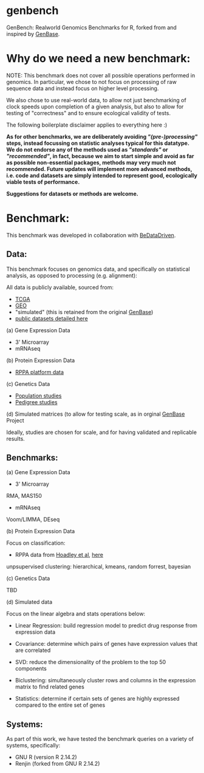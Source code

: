 genbench
=======

GenBench: Realworld Genomics Benchmarks for R, forked from and inspired by <a href= "https://github.com/hannesmuehleisen/genbase">GenBase</a>.


Why do we need a new benchmark:
===============================

NOTE: This benchmark does not cover all possible operations performed in genomics. In particular, we chose to not focus on processing of raw sequence data and instead focus on higher level processing.

We also chose to use real-world data, to allow not just benchmarking of clock speeds upon completion of a given analysis, but also to allow for testing of "correctness" and to ensure ecological validity of tests.

The following boilerplate disclaimer applies to everything here :)

__As for other benchmarks, we are deliberately avoiding *"(pre-)processing"* steps, instead focussing on statistic analyses typical for this datatype. We do not endorse any of the methods used as *"standards"* or *"recommended"*, in fact, because we aim to start simple and avoid as far as possible non-essential packages, methods may very much not recommended. Future updates will implement more advanced methods, i.e. code and datasets are simply intended to represent good, ecologically viable tests of performance.__ 

__Suggestions for datasets or methods are welcome.__


Benchmark:
==========

This benchmark was developed in collaboration with <a href= "https://www.bedatadriven.com">BeDataDriven</a>.

Data:
-----

This benchmark focuses on genomics data, and specifically on statistical analysis, as opposed to processing (e.g. alignment):

All data is publicly available, sourced from:
- <a href="https://tcga-data.nci.nih.gov/docs/publications/">TCGA</a>
- <a href="http://www.ncbi.nlm.nih.gov/gds">GEO</a>
- "simulated" (this is retained from the original <a href="https://github.com/mitdbg/genbase">GenBase</a>)
- [public datasets detailed here](https://github.com/caesar0301/awesome-public-datasets)

(a) Gene Expression Data
- 3' Microarray
- mRNAseq

(b) Protein Expression Data
 - [RPPA platform data](http://www.cell.com/cell/abstract/S0092-8674(14)00876-9)

(c) Genetics Data
- [Population studies]()
- [Pedigree studies]()


(d) Simulated matrices (to allow for testing scale, as in orginal <a href="https://github.com/mitdbg/genbase">GenBase</a> Project 

Ideally, studies are chosen for scale, and for having validated and replicable results.

Benchmarks:
--------

(a) Gene Expression Data
- 3' Microarray

RMA, MAS150

- mRNAseq

Voom/LIMMA, DEseq

(b) Protein Expression Data

Focus on classification:

- RPPA data from <a href="http://www.cell.com/cell/abstract/S0092-8674(14)00876-9">Hoadley et al</a>, <a href="https://tcga-data.nci.nih.gov/docs/publications/TCGApancan_2014/">here</a>

unpsupervised clustering: hierarchical, kmeans, random forrest, bayesian


(c) Genetics Data

TBD

(d) Simulated data

Focus on the linear algebra and stats operations below: 

- Linear Regression: build regression model to predict drug response from expression data

- Covariance: determine which pairs of genes have expression values that are correlated

- SVD: reduce the dimensionality of the problem to the top 50 components

- Biclustering: simultaneously cluster rows and columns in the expression matrix to find related genes

- Statistics: determine if certain sets of genes are highly expressed compared to the entire set of genes


Systems:
--------

As part of this work, we have tested the benchmark queries on a variety of systems, specifically:
- GNU R (version R 2.14.2)
- Renjin (forked from GNU R 2.14.2)


<a href=""></a>
